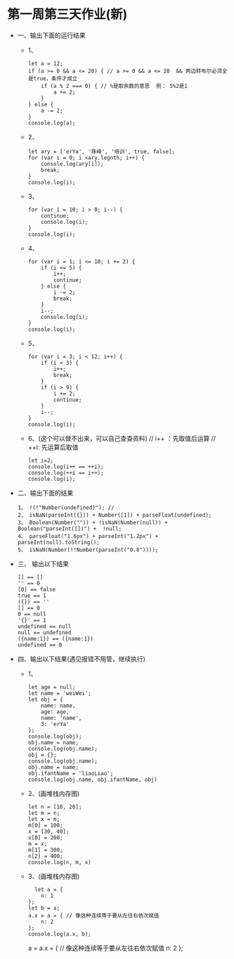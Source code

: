 # 第一周第三天作业(新)

-  一、输出下面的运行结果

    + 1、
        ```
        let a = 12;
        if (a >= 0 && a <= 20) { // a >= 0 && a <= 20  && 两边转布尔必须全是true，条件才成立
            if (a % 2 === 0) { // %是取余数的意思  例： 5%2是1
                a += 2;
            }
        } else {
            a -= 2;
        }
        console.log(a);
        ```


    + 2、
        ```
        let ary = ['erYa', '珠峰', '培训', true, false];
        for (var i = 0; i <ary.legnth; i++) {
            console.log(ary[i]);
            break;
        }
        console.log(i);
        ```

    + 3、
        ```
        for (var i = 10; i > 0; i--) {
            continue;
            console.log(i);
        }
        console.log(i);
        ```
    + 4、
        ```
        for (var i = 1; i <= 10; i += 2) {
            if (i <= 5) {
                i++;
                continue;
            } else {
                i -= 2;
                break;
            }
            i--;
            console.log(i);
        }
        console.log(i);
        ```
    + 5、
        ```
        for (var i = 3; i < 12; i++) {
            if (i < 3) {
                i++;
                break;
            }
            if (i > 9) {
                i += 2;
                continue;
            }
            i--;    
        }
        console.log(i);
        ```


    + 6、(这个可以做不出来，可以自己查查资料)
    // i++ ：先取值后运算
    // ++i: 先运算后取值
        ```
        let i=2; 
        console.log(i++ == ++i);
        console.log(++i == i++); 
        console.log(i);

        ```

- 二、输出下面的结果
    ```
    1、 !(!"Number(undefined)"); // 
    2、 isNaN(parseInt({})) + Number([1]) + parseFloat(undefined);
    3、 Boolean(Number("")) + !isNaN(Number(null)) + Boolean("parseInt([])") +  !null;
    4、 parseFloat("1.6px") + parseInt("1.2px") + parseInt(null).toString();
    5、 isNaN(Number(!!Number(parseInt("0.8"))));
    ```

- 三、 输出以下结果

    ```
    [] == []
    '' == 0
    [0] == false
    true == 1
    ({}) == ''
    [] == 0
    0 == null
    '{}' == 1
    undefined == null
    null == undefined 
    ({name:1}) == ({name:1})
    undefined == 0
    ```

- 四、输出以下结果(遇见报错不用管，继续执行)
    + 1、
        ```
        let age = null;
        let name = 'weiWei';
        let obj = {
            name: name,
            age: age,
            name: 'name',
            3: 'erYa'
        };
        console.log(obj);
        obj.name = name;
        console.log(obj.name);
        obj = {};
        console.log(obj.name);
        obj.name = name;
        obj.ifantName = 'liaoLiao';
        console.log(obj.name, obj.ifantName, obj)
        ```
    + 2、(画堆栈内存图)

        ```
        let n = [10, 20];
        let m = n;
        let x = m;
        m[0] = 100; 
        x = [30, 40];  
        x[0] = 200;
        m = x;
        m[1] = 300;
        n[2] = 400;
        console.log(n, m, x)
        ```
    + 3、(画堆栈内存图)
        ```
          let a = {
            n: 1
        };
        let b = a;
        a.x = a = { // 像这种连续等于要从左往右依次赋值
            n: 2
        };
        console.log(a.x, b);
        ```


        a = a.x = { // 像这种连续等于要从左往右依次赋值
            n: 2
        };

